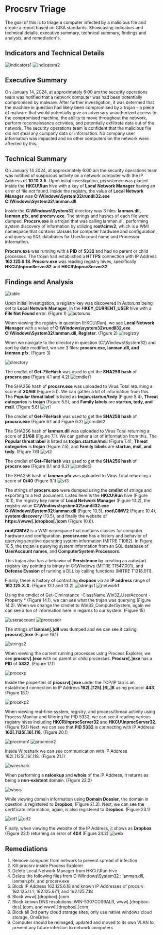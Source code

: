 # Procsrv Triage
The goal of this is to triage a computer infected by a malicious file and create a report based on CISA standards. Showcasing indicators and technical details, executive summary, technical summary, findings and analysis, and remediation's. 

## Indicators and Technical Details
![indicators1](https://i.imgur.com/OeVG5Cy.png)
![indicators2](https://i.imgur.com/aBiq8bF.png)

##

## Executive Summary
On January 14, 2024, at approximately 6:00 am the security operations team was notified that a network computer was had been potentially compromised by malware. After further investigation, it was determed that the machine in question had likely been compromised by a trojan - a piece of malware that would potentially give an adversary unauthorized access to the compromised machine, the ability to move throughout the network, perform reconnaissance activities, and potentially exfiltrate data out of the network. The security operations team is confident that the malicious file did not steal any company data or information. No company user information was impacted and no other computers on the network were affected by this. 

##

## Technical Summary
On January 14 2024, at approximately 6:00 am the security operations team was notified of suspicious activity on a network computer with the IP Address of **10.10.3.5**. Upon initial investigation, persistence was placed inside the **HKCU\Run** hive with a key  of **Local Network Manager** having  an error of file not found. Inside the registry, the value of **Local Network Manager** was **C:\Windows\System32\rundll32.exe C:\Windows\System32\lanman.dll**.

Inside the **C:\Windows\System32** directory was 3 files: **lanman.dll, lanman.pfx, and procsrv.exe**. The strings and hashes of each file were dumped. **Procsrv.exe** is a trojan that was calling lanman.dll, performing system discovery of information by utilizing **root\cimv2**, which is a WMI namespace that contains classes for computer hardware and configuration, and querying SQL databases for UserAccount name and Processor information.
 
**Procsrv.exe** was running with a **PID** of **5332** and had no parent or child processes. The trojan had established a **HTTPS** connection with IP Address **162.125.6.18**. **Procsrv.exe** was reading registry hives, specifically **HKCU\InprocServer32** and **HKCR\InprocServer32**. 

##

## Findings and Analysis
![table](https://i.imgur.com/bpdAxAQ.png)

Upon initial investigation, a registry key was discovered in Autoruns being set to **Local Network Manager**, in the **HKEY_CURRENT_USER** hive with a **File Not Found** error. (Figure 1)
![autoruns](https://i.imgur.com/9pliXBR.png)

When viewing the registry in question (HKCU\Run), we see **Local Network Manager** with a value of **C:\Windows\system32\rundll32.exe C:\Windows\System32\lanman.dll, Register**. (Figure 2)
![registry](https://i.imgur.com/vD9FeCn.png)

When we navigate to the directory in question (C:\Windows\System32) and sort by date modified, we see 3 files: **procsrv.exe, lanman.dll, and lanman.pfx**. (Figure 3)

![directory](https://i.imgur.com/AYtBx3v.png)

The cmdlet of **Get-FileHash** was used to get the **SHA256 hash** of **procsrv.exe** (Figure 4.1 and 4.2)
![cmdlet1](https://i.imgur.com/XLlzfvN.png)

The SHA256 hash of **procsrv.exe** was uploaded to Virus Total returning a score of **30/68** (Figure 5.1). We can gather a lot of information from this. The **Popular threat label** is listed as **trojan.startun/tedy** (Figure 5.4), **Threat categories** is **trojan** (Figure 5.5), and **Family labels** are **startun, tedy, and msil**. (Figure 5.6)
![vt1](https://i.imgur.com/ihS8auh.png)

The cmdlet of **Get-FileHash** was used to get the **SHA256 hash** of **procsrv.exe** (Figure 6.1 and Figure 6.2)
![cmdlet2](https://i.imgur.com/YICPxSb.png)

The SHA256 hash of **lanman.dll** was uploaded to Virus Total returning a score of **21/68** (Figure 7.1). We can gather a lot of information from this. The **Popular threat label** is listed as **trojan.startun/msil** (Figure 7.4), **Threat categories** is **trojan** (Figure 7.5), and **Family labels** are **startun, msil, and tedy**. (Figure 7.6)
![vt2](https://i.imgur.com/qGjH7vT.png)

The cmdlet of **Get-FileHash** was used to get the **SHA256 hash** of **procsrv.exe** (Figure 8.1 and 8.2)
![cmdlet3](https://i.imgur.com/EvsQ4vF.png)

The SHA256 hash of **lanman.pfx** was uploaded to Virus Total returning a score of **0/40** (Figure 9.1)
![vt3](https://i.imgur.com/9vPHSMI.png)

The strings of **procsrv.exe** were dumped using the **cmdlet** of strings and exporting to a text document. Listed here is the **HKCU\Run** hive (Figure 10.1), the registry key name of **Local Network Manager** (Figure 10.2), the registry value **C:\Windows\system32\rundll32.exe C:\Windows\System32\lanman.dll** (Figure 10.3), **root\CIMV2** (Figure 10.4), **system discovery** (10.5), and finally the website of **https://www[.]dropbox[.]com** (Figure 10.6). 

**root\CIMV2** is a WMI namespace that contains classes for computer hardware and configuration. **procsrv.exe** has a history and behavior of querying sensitive operating system information (MITRE T1082). In Figure 10.5, the trojan is querying system information from an SQL database of **UserAccount names**, and **ComputerSystem Processors**.  

This trojan also has a behavior of **Persistence** by creating an autostart registry key pointing to binary in C:\Windows (MITRE T1547.001), and **Defense Evasion** of running a DLL by calling functions (MITRE T1218.011). 

Finally, there is history of contacting **dropbox** via an **IP address** range of **162.125.X.X**. (Figure 13.1 and 13.2)
![strings1](https://i.imgur.com/eBFyB2M.png)
![network1](https://i.imgur.com/vUGLZck.png)

Using the cmdlet of Get-CimInstance -ClassName Win32_UserAccount -Property * (Figure 14.1), we can see what the trojan was querying (Figure 14.2). When we change the cmdlet to Win32_ComputerSystem, again we can see a ton of information here in regards to our system. (Figure 15)

![useraccount](https://i.imgur.com/bgD6p0V.png)
![processor](https://i.imgur.com/wQ7aWRS.png)

The strings of **lanman[.]dll** was dumped and we can see it calling **procsrv[.]exe** (Figure 16.1)

![strings2](https://i.imgur.com/T5e01FR.png)

When viewing the current running processes using Process Explorer, we see **procsrv[.]exe** with no parent or child processes. **Procsrv[.]exe** has a **PID** of **5332**. (Figure 17.1)

![procexp](https://i.imgur.com/zrKtdQK.png)

Inside the properties of **procsrv[.]exe** under the TCP/IP tab is an established connection to IP Address **162[.]125[.]6[.]8** using protocol **443**. (Figure 18.1)

![procexp2](https://i.imgur.com/tX4n8VS.png)

When viewing real-time system, registry, and process/thread activity using Process Monitor and filtering for PID 5332, we can see it reading various registry hives including **HKCR\InprocServer32** and **HKCU\InprocServer32**. (Figure 19.1)
Next, we can see that **PID 5332** is connecting with IP Address **162[.]125[.]6[.]18**. (Figure 20.1)

![procmon1](https://imgur.com/QCVFuwe.png)
![procmon2](https://i.imgur.com/4h3kXq1.png)

Inside Wireshark we can see communication with IP Address 162[.]125[.]6[.]18. (Figure 21.1)

![wireshark](https://i.imgur.com/r71rPi5.png)

When performing a **nslookup** and **whois** of the IP Address, it returns as being a **non-existent** domain. (Figure 22.2)

![whois](https://i.imgur.com/LZTaFDd.png)

While viewing domain information using **Domain Dossier**, the domain in question is registered to **Dropbox**, (Figure 21.2). Next, we can see the certificate information, again, is also registered to **Dropbox**. (Figure 23.1)

![dd1](https://i.imgur.com/MaPJycE.png)
![dd2](https://i.imgur.com/iW7cQGX.png)

Finally, when viewing the website of the IP Address, it shows as **Dropbox** (Figure 23.1) returning an error of **404** (Figure 24.2)
![web](https://i.imgur.com/KIbJKMV.png)
##

## Remediations
1. Remove computer from network to prevent spread of infection
2. Kill procsrv inside Process Explorer
3. Delete Local Network Manager from HKCU\Run hive
4. Delete the following files from C:\Windows\System32 : lanman.dll, lanman.pfx, and procsrv.exe
5. Block IP Address 162.125.6.18 and known IP Addresses of procsrv: 162.125.11.1, 162.125.67.1, and 162.125.7.18
6. Block www[.]dropbox[.]com
7. Block known DNS resolutions: WIN-5307COS9ALR, www[.]dropbox-dns[.]com, and www[.]dropbox[.]com
8. Block all 3rd party cloud storage sites, only use native windows cloud storage, OneDrive
9. Computer should be reimaged, updated and moved to its own VLAN to prevent any future infection to network computers
